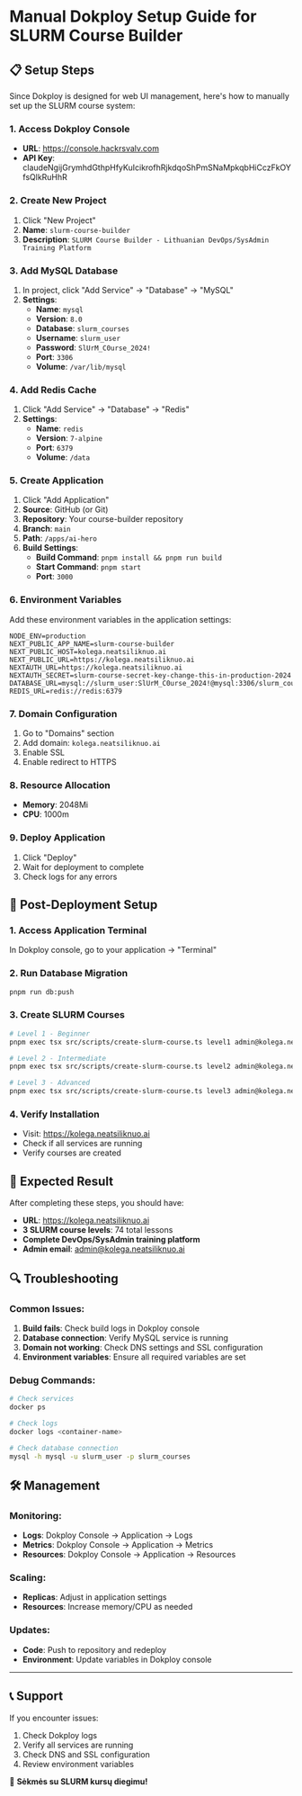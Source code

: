 # Manual Dokploy Setup Guide for SLURM Course Builder

## 📋 Setup Steps

Since Dokploy is designed for web UI management, here's how to manually set up the SLURM course system:

### 1. Access Dokploy Console
- **URL**: https://console.hackrsvalv.com
- **API Key**: claudeNgijGrymhdGthpHfyKuIcikrofhRjkdqoShPmSNaMpkqbHiCczFkOYfsQlkRuHhR

### 2. Create New Project
1. Click "New Project"
2. **Name**: `slurm-course-builder`
3. **Description**: `SLURM Course Builder - Lithuanian DevOps/SysAdmin Training Platform`

### 3. Add MySQL Database
1. In project, click "Add Service" → "Database" → "MySQL"
2. **Settings**:
   - **Name**: `mysql`
   - **Version**: `8.0`
   - **Database**: `slurm_courses`
   - **Username**: `slurm_user`
   - **Password**: `SlUrM_C0urse_2024!`
   - **Port**: `3306`
   - **Volume**: `/var/lib/mysql`

### 4. Add Redis Cache
1. Click "Add Service" → "Database" → "Redis"
2. **Settings**:
   - **Name**: `redis`
   - **Version**: `7-alpine`
   - **Port**: `6379`
   - **Volume**: `/data`

### 5. Create Application
1. Click "Add Application"
2. **Source**: GitHub (or Git)
3. **Repository**: Your course-builder repository
4. **Branch**: `main`
5. **Path**: `/apps/ai-hero`
6. **Build Settings**:
   - **Build Command**: `pnpm install && pnpm run build`
   - **Start Command**: `pnpm start`
   - **Port**: `3000`

### 6. Environment Variables
Add these environment variables in the application settings:

```env
NODE_ENV=production
NEXT_PUBLIC_APP_NAME=slurm-course-builder
NEXT_PUBLIC_HOST=kolega.neatsiliknuo.ai
NEXT_PUBLIC_URL=https://kolega.neatsiliknuo.ai
NEXTAUTH_URL=https://kolega.neatsiliknuo.ai
NEXTAUTH_SECRET=slurm-course-secret-key-change-this-in-production-2024
DATABASE_URL=mysql://slurm_user:SlUrM_C0urse_2024!@mysql:3306/slurm_courses
REDIS_URL=redis://redis:6379
```

### 7. Domain Configuration
1. Go to "Domains" section
2. Add domain: `kolega.neatsiliknuo.ai`
3. Enable SSL
4. Enable redirect to HTTPS

### 8. Resource Allocation
- **Memory**: 2048Mi
- **CPU**: 1000m

### 9. Deploy Application
1. Click "Deploy"
2. Wait for deployment to complete
3. Check logs for any errors

## 🔧 Post-Deployment Setup

### 1. Access Application Terminal
In Dokploy console, go to your application → "Terminal"

### 2. Run Database Migration
```bash
pnpm run db:push
```

### 3. Create SLURM Courses
```bash
# Level 1 - Beginner
pnpm exec tsx src/scripts/create-slurm-course.ts level1 admin@kolega.neatsiliknuo.ai

# Level 2 - Intermediate  
pnpm exec tsx src/scripts/create-slurm-course.ts level2 admin@kolega.neatsiliknuo.ai

# Level 3 - Advanced
pnpm exec tsx src/scripts/create-slurm-course.ts level3 admin@kolega.neatsiliknuo.ai
```

### 4. Verify Installation
- Visit: https://kolega.neatsiliknuo.ai
- Check if all services are running
- Verify courses are created

## 🎯 Expected Result

After completing these steps, you should have:
- **URL**: https://kolega.neatsiliknuo.ai
- **3 SLURM course levels**: 74 total lessons
- **Complete DevOps/SysAdmin training platform**
- **Admin email**: admin@kolega.neatsiliknuo.ai

## 🔍 Troubleshooting

### Common Issues:
1. **Build fails**: Check build logs in Dokploy console
2. **Database connection**: Verify MySQL service is running
3. **Domain not working**: Check DNS settings and SSL configuration
4. **Environment variables**: Ensure all required variables are set

### Debug Commands:
```bash
# Check services
docker ps

# Check logs
docker logs <container-name>

# Check database connection
mysql -h mysql -u slurm_user -p slurm_courses
```

## 🛠️ Management

### Monitoring:
- **Logs**: Dokploy Console → Application → Logs
- **Metrics**: Dokploy Console → Application → Metrics
- **Resources**: Dokploy Console → Application → Resources

### Scaling:
- **Replicas**: Adjust in application settings
- **Resources**: Increase memory/CPU as needed

### Updates:
- **Code**: Push to repository and redeploy
- **Environment**: Update variables in Dokploy console

---

## 📞 Support

If you encounter issues:
1. Check Dokploy logs
2. Verify all services are running
3. Check DNS and SSL configuration
4. Review environment variables

🎉 **Sėkmės su SLURM kursų diegimu!**